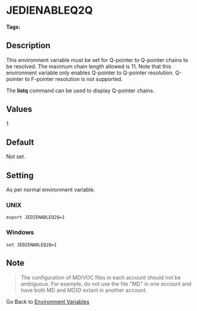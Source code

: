 # JEDIENABLEQ2Q

<PageHeader />

**Tags:**
<badge text='pointer resolution' vertical='middle' />
<badge text='environment variables' vertical='middle' />

## Description

This environment variable must be set for Q-pointer to Q-pointer chains to be resolved. The maximum chain length allowed is 11. Note that this environment variable only enables Q-pointer to Q-pointer resolution. Q-pointer to F-pointer resolution is not supported.

The **listq** command can be used to display Q-pointer chains.

## Values

1

## Default

Not set.

## Setting

As per normal environment variable.

### UNIX

```
export JEDIENABLEQ2Q=1
```

### Windows

```
set JEDIENABLEQ2Q=1
```

## Note

> The configuration of MD/VOC files in each account should not be ambiguous. For example, do not use the file "MD" in one account and have both MD and MD]D extant in another account.

Go Back to [Environment Variables](./../README.md)

<PageFooter />
